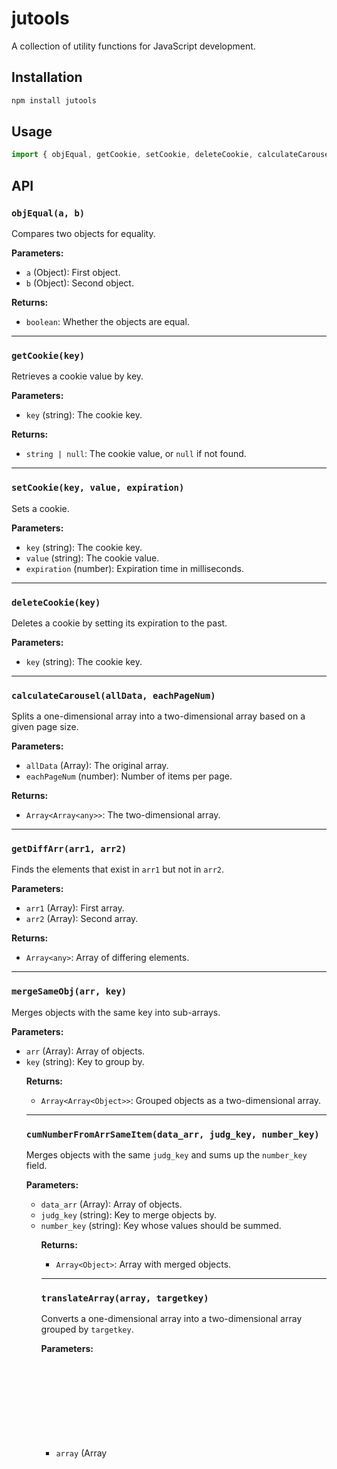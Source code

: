# jutools

A collection of utility functions for JavaScript development.

## Installation

```sh
npm install jutools
```

## Usage

```js
import { objEqual, getCookie, setCookie, deleteCookie, calculateCarousel, getDiffArr, mergeSameObj, cumNumberFromArrSameItem, translateArray, queueArr, getQueryParam, visitDevice, debounce, throttle, exportFile, downloadFile, preLoadImg, checkFileType, getBase64, amountFormat, deepCopy, randomString, randomNumber } from "jutools";
```

## API

### `objEqual(a, b)`
Compares two objects for equality.

**Parameters:**
- `a` (Object): First object.
- `b` (Object): Second object.

**Returns:**
- `boolean`: Whether the objects are equal.

---

### `getCookie(key)`
Retrieves a cookie value by key.

**Parameters:**
- `key` (string): The cookie key.

**Returns:**
- `string | null`: The cookie value, or `null` if not found.

---

### `setCookie(key, value, expiration)`
Sets a cookie.

**Parameters:**
- `key` (string): The cookie key.
- `value` (string): The cookie value.
- `expiration` (number): Expiration time in milliseconds.

---

### `deleteCookie(key)`
Deletes a cookie by setting its expiration to the past.

**Parameters:**
- `key` (string): The cookie key.

---

### `calculateCarousel(allData, eachPageNum)`
Splits a one-dimensional array into a two-dimensional array based on a given page size.

**Parameters:**
- `allData` (Array): The original array.
- `eachPageNum` (number): Number of items per page.

**Returns:**
- `Array<Array<any>>`: The two-dimensional array.

---

### `getDiffArr(arr1, arr2)`
Finds the elements that exist in `arr1` but not in `arr2`.

**Parameters:**
- `arr1` (Array): First array.
- `arr2` (Array): Second array.

**Returns:**
- `Array<any>`: Array of differing elements.

---

### `mergeSameObj(arr, key)`
Merges objects with the same key into sub-arrays.

**Parameters:**
- `arr` (Array<Object>): Array of objects.
- `key` (string): Key to group by.

**Returns:**
- `Array<Array<Object>>`: Grouped objects as a two-dimensional array.

---

### `cumNumberFromArrSameItem(data_arr, judg_key, number_key)`
Merges objects with the same `judg_key` and sums up the `number_key` field.

**Parameters:**
- `data_arr` (Array<Object>): Array of objects.
- `judg_key` (string): Key to merge objects by.
- `number_key` (string): Key whose values should be summed.

**Returns:**
- `Array<Object>`: Array with merged objects.

---

### `translateArray(array, targetkey)`
Converts a one-dimensional array into a two-dimensional array grouped by `targetkey`.

**Parameters:**
- `array` (Array<Object>): Original array.
- `targetkey` (string): Key to group by.

**Returns:**
- `Array<Array<Object>>`: Grouped array.

---

### `queueArr(arr, size)`
Generates unique permutations of an array.

**Parameters:**
- `arr` (Array): The input array.
- `size` (number): The number of elements in each permutation.

**Returns:**
- `Array<Array<any>>`: An array of unique permutations.

---

### `getQueryParam(param)`
Retrieves a query parameter value from the URL.

**Parameters:**
- `param` (string): The query parameter key.

**Returns:**
- `string | null`: The parameter value or `null` if not found.

---

### `visitDevice()`
Detects the user's device type.

**Returns:**
- `string`: Device type (e.g., 'mobile', 'desktop').

---

### `debounce(fn, delay)`
Creates a debounced function that delays execution.

**Parameters:**
- `fn` (Function): Function to debounce.
- `delay` (number): Delay in milliseconds.

---

### `throttle(fn, delay)`
Creates a throttled function that limits execution frequency.

**Parameters:**
- `fn` (Function): Function to throttle.
- `delay` (number): Delay in milliseconds.

---

### `exportFile(data, filename, type)`
Exports data as a file.

**Parameters:**
- `data` (string | Blob): File content.
- `filename` (string): File name.
- `type` (string): MIME type.

---

### `downloadFile(url, filename)`
Downloads a file from a given URL.

**Parameters:**
- `url` (string): File URL.
- `filename` (string): File name.

---

### `preLoadImg(urls)`
Preloads images.

**Parameters:**
- `urls` (Array<string>): List of image URLs.

---

### `checkFileType(file, allowedTypes)`
Checks if a file type is allowed.

**Parameters:**
- `file` (File): The file object.
- `allowedTypes` (Array<string>): Allowed MIME types.

**Returns:**
- `boolean`: Whether the file type is allowed.

---

### `getBase64(file)`
Converts a file to a base64 string.

**Parameters:**
- `file` (File): The file object.

**Returns:**
- `Promise<string>`: A promise that resolves to the base64 string.

---

### `amountFormat(number, decimals)`
Formats a number with commas.

**Parameters:**
- `number` (number): The input number.
- `decimals` (number): Number of decimal places.

**Returns:**
- `string`: Formatted number string.

---

### `deepCopy(obj)`
Performs a deep copy of an object.

**Parameters:**
- `obj` (Object): The object to copy.

**Returns:**
- `Object`: The deep-copied object.

---

### `randomString(length)`
Generates a random string.

**Parameters:**
- `length` (number): Desired string length.

**Returns:**
- `string`: Random string.

---

### `randomNumber(min, max)`
Generates a random number in a given range.

**Parameters:**
- `min` (number): Minimum value.
- `max` (number): Maximum value.

**Returns:**
- `number`: Random number in the range.

